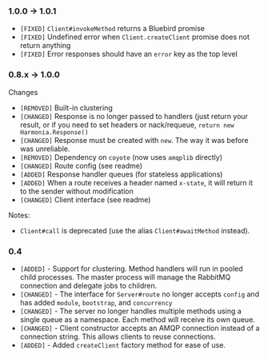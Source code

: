 ### 1.0.0 -> 1.0.1

- `[FIXED]` `Client#invokeMethod` returns a Bluebird promise
- `[FIXED]` Undefined error when `Client.createClient` promise does not return anything
- `[FIXED]` Error responses should have an `error` key as the top level

### 0.8.x -> 1.0.0

Changes

- `[REMOVED]` Built-in clustering
- `[CHANGED]` Response is no longer passed to handlers (just return your result, or if you need to set headers or nack/requeue, `return new Harmonia.Response()`
- `[CHANGED]` Response must be created with `new`. The way it was before was unreliable.
- `[REMOVED]` Dependency on `coyote` (now uses `amqplib` directly)
- `[CHANGED]` Route config (see readme)
- `[ADDED]` Response handler queues (for stateless applications)
- `[ADDED]` When a route receives a header named `x-state`, it will return it to the sender without modification
- `[CHANGED]` Client interface (see readme)

Notes:

- `Client#call` is deprecated (use the alias `Client#awaitMethod` instead).

### 0.4

- `[ADDED]` - Support for clustering. Method handlers will run in pooled child processes. The master
process will manage the RabbitMQ connection and delegate jobs to children.
- `[CHANGED]` - The interface for `Server#route` no longer accepts `config` and has added `module`, `bootstrap`, and `concurrency`
- `[CHANGED]` - The server no longer handles multiple methods using a single queue as a namespace. Each method will receive its own queue.
- `[CHANGED]` - Client constructor accepts an AMQP connection instead of a connection string. This allows clients to reuse connections.
- `[ADDED]` - Added `createClient` factory method for ease of use.
